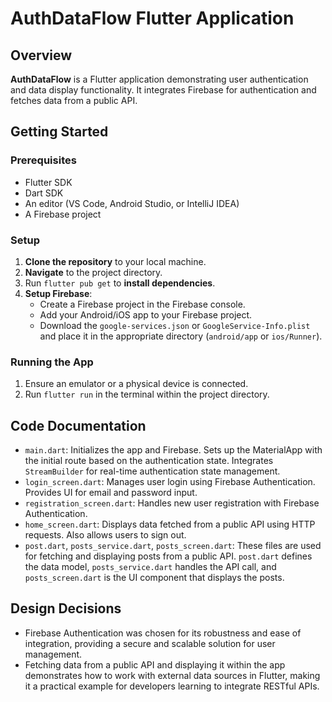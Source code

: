# AuthDataFlow Flutter Application

## Overview
**AuthDataFlow** is a Flutter application demonstrating user authentication and data display functionality. It integrates Firebase for authentication and fetches data from a public API.

## Getting Started

### Prerequisites
- Flutter SDK
- Dart SDK
- An editor (VS Code, Android Studio, or IntelliJ IDEA)
- A Firebase project

### Setup
1. **Clone the repository** to your local machine.
2. **Navigate** to the project directory.
3. Run `flutter pub get` to **install dependencies**.
4. **Setup Firebase**:
   - Create a Firebase project in the Firebase console.
   - Add your Android/iOS app to your Firebase project.
   - Download the `google-services.json` or `GoogleService-Info.plist` and place it in the appropriate directory (`android/app` or `ios/Runner`).

### Running the App
1. Ensure an emulator or a physical device is connected.
2. Run `flutter run` in the terminal within the project directory.

## Code Documentation
- `main.dart`: Initializes the app and Firebase. Sets up the MaterialApp with the initial route based on the authentication state. Integrates `StreamBuilder` for real-time authentication state management.
- `login_screen.dart`: Manages user login using Firebase Authentication. Provides UI for email and password input.
- `registration_screen.dart`: Handles new user registration with Firebase Authentication.
- `home_screen.dart`: Displays data fetched from a public API using HTTP requests. Also allows users to sign out.
- `post.dart`, `posts_service.dart`, `posts_screen.dart`: These files are used for fetching and displaying posts from a public API. `post.dart` defines the data model, `posts_service.dart` handles the API call, and `posts_screen.dart` is the UI component that displays the posts.

## Design Decisions
- Firebase Authentication was chosen for its robustness and ease of integration, providing a secure and scalable solution for user management.
- Fetching data from a public API and displaying it within the app demonstrates how to work with external data sources in Flutter, making it a practical example for developers learning to integrate RESTful APIs.
